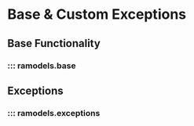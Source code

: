 <!--
SPDX-FileCopyrightText: Magenta ApS <https://magenta.dk>
SPDX-License-Identifier: MPL-2.0
-->

# Base & Custom Exceptions

## Base Functionality

### ::: ramodels.base

## Exceptions

### ::: ramodels.exceptions
